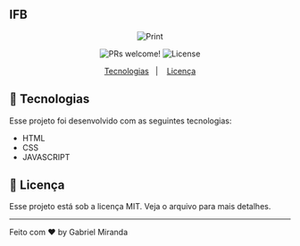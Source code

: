 ## IFB

<p align="center">
 <img src="https://user-images.githubusercontent.com/75395893/130338496-cc1a4b27-5396-4cc1-89b1-91db6aa6d931.gif" alt="Print" />
</p>



<p align="center">
 <img src="https://img.shields.io/static/v1?label=PRs&message=welcome&color=49AA26&labelColor=000000" alt="PRs welcome!" />

  <img alt="License" src="https://img.shields.io/static/v1?label=license&message=MIT&color=49AA26&labelColor=000000">
</p>

<p align="center">
  <a href="#-tecnologias">Tecnologias</a>&nbsp;&nbsp;&nbsp;|&nbsp;&nbsp;&nbsp;
  <a href="#memo-licença">Licença</a>
</p>

## 🚀 Tecnologias
Esse projeto foi desenvolvido com as seguintes tecnologias:

- HTML
- CSS
- JAVASCRIPT

## :memo: Licença

Esse projeto está sob a licença MIT. Veja o arquivo para mais detalhes.

---

Feito com ♥ by Gabriel Miranda